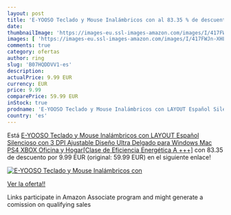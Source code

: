 ```yaml
---
layout: post
title: 'E-YOOSO Teclado y Mouse Inalámbricos con al 83.35 % de descuento'
date: 
thumbnailImage: 'https://images-eu.ssl-images-amazon.com/images/I/417FWJn-XHL._SL200_.jpg'
images: [ 'https://images-eu.ssl-images-amazon.com/images/I/417FWJn-XHL._SL200_.jpg' ]
comments: true
category: ofertas
author: ring
slug: 'B07HQDDVV1-es'
description:
actualPrice: 9.99 EUR
currency: EUR
price: 9.99
comparePrice: 59.99 EUR
inStock: true
prodname: 'E-YOOSO Teclado y Mouse Inalámbricos con LAYOUT Español Silencioso con 3 DPI Ajustable Diseño Ultra Delgado  para Windows Mac PS4 XBOX Oficina y Hogar[Clase de Eficiencia Energética A +++]'
country: 'es'
---
```


Está [E-YOOSO Teclado y Mouse Inalámbricos con LAYOUT Español Silencioso con 3 DPI Ajustable Diseño Ultra Delgado  para Windows Mac PS4 XBOX Oficina y Hogar[Clase de Eficiencia Energética A +++]](https://www.amazon.es/dp/B07HQDDVV1/?tag=tolees-21) con 83.35 de descuento por 9.99 EUR (original: 59.99 EUR) en el siguiente enlace!

[![E-YOOSO Teclado y Mouse Inalámbricos con](https://images-eu.ssl-images-amazon.com/images/I/417FWJn-XHL._SL200_.jpg)](https://www.amazon.es/dp/B07HQDDVV1/?tag=tolees-21)

[Ver la oferta!!](https://www.amazon.es/dp/B07HQDDVV1/?tag=tolees-21)

Links participate in Amazon Associate program and might generate a comission on qualifying sales


